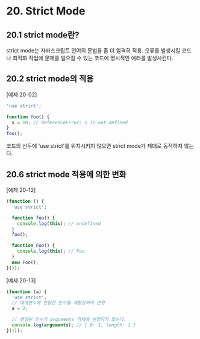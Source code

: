 # 20. Strict Mode

## 20.1 strict mode란?

strict mode는 자바스크립트 언어의 문법을 좀 더 엄격히 적용.
오류를 발생시킬 코드나 
최적화 작업에 문제를 일으킬 수 있는 코드에 명시적인 에러를 발생시킨다.

## 20.2 strict mode의 적용

[예제 20-02]

```javascript
'use strict';

function foo() {
  x = 10; // ReferenceError: x is not defined
}
foo();
```

코드의 선두에 'use strict'를 위치시키지 않으면 strict mode가 제대로 동작하지 않는다.

## 20.6 strict mode 적용에 의한 변화

[예제 20-12]

```javascript
(function () {
  'use strict';

  function foo() {
    console.log(this); // undefined
  }
  foo();

  function Foo() {
    console.log(this); // Foo
  }
  new Foo();
}());
```

[예제 20-13]

```javascript
(function (a) {
  'use strict';
  // 매개변수에 전달된 인수를 재할당하여 변경
  a = 2;

  // 변경된 인수가 arguments 객체에 반영되지 않는다.
  console.log(arguments); // { 0: 1, length: 1 }
}(1));
```
